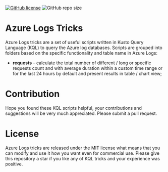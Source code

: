 [![GitHub license](https://img.shields.io/github/license/kate-orlova/azure-logs-tricks.svg)](https://github.com/kate-orlova/azure-logs-tricks/blob/master/LICENSE)
![GitHub repo size](https://img.shields.io/github/repo-size/kate-orlova/azure-logs-tricks.svg?style=flat)

# Azure Logs Tricks

Azure Logs tricks are a set of useful scripts written in Kusto Query Language (KQL) to query the Azure log databases. Scripts are grouped into folders based on the specific functionality and table name in Azure Logs:
* **requests** - calculate the total number of different / long or specific requests count and with average duration within a custom time range or for the last 24 hours by default and present results in table / chart view;

# Contribution
Hope you found these KQL scripts helpful, your contributions and suggestions will be very much appreciated. Please submit a pull request.

# License
Azure Logs tricks are released under the MIT license what means that you can modify and use it how you want even for commercial use. Please give this repository a star if you like any of KQL tricks and your experience was positive.
